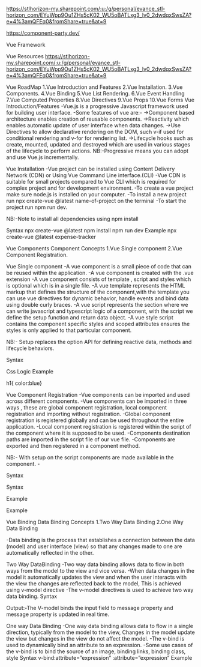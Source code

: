 
https://stlhorizon-my.sharepoint.com/:u:/g/personal/evance_stl-horizon_com/EYuWpp9Ou1ZHs5cK02_WU5oBATLxg3_lv0_2dwdqxSwsZA?e=4%3amQFEq0&fromShare=true&at=9

https://component-party.dev/

Vue Framework

Vue Resources
https://stlhorizon-my.sharepoint.com/:u:/g/personal/evance_stl-horizon_com/EYuWpp9Ou1ZHs5cK02_WU5oBATLxg3_lv0_2dwdqxSwsZA?e=4%3amQFEq0&fromShare=true&at=9

Vue RoadMap
1.Vue Introduction and Features
2.Vue Installation.
3.Vue Components.
4.Vue Binding
5.Vue List Rendering.
6.Vue Event Handling
7.Vue Computed Properties
8.Vue Directives
9.Vue Props
10.Vue Forms
Vue Introduction/Features
-Vue.js is a progressive Javascript framework used for building user interface.
-Some features of vue are:-
->Component based architecture enables creation of reusable components.
->Reactivity which enables automatic update of user interface when data changes.
->Use Directives to allow declarative rendering on the DOM, such v-if used for conditional rendering and v-for for rendering list.
->Lifecycle hooks such as create, mounted, updated and destroyed which are used in various stages of the lifecycle to perform actions.
NB:-Progressive means you can adopt and use Vue.js incrementally.

Vue Installation
-Vue project can be installed using Content Delivery Network (CDN) or Using Vue Command Line interface.(CLI)
-Vue CDN is suitable for small projects compared to Vue CLI which is required for complex project and for development environment.
-To create a vue project make sure node.js is installed on your computer.
-To install a new project run npx create-vue @latest name-of-project on the terminal
-To start the project run npm run dev.

NB:-Note to install all dependencies using npm install

Syntax
npx create-vue @latest <Project name>
npm install
npm run dev
Example
npx create-vue @latest expense-tracker



Vue Components
Component Concepts
1.Vue Single component
2.Vue Component Registration.

 Vue Single component
 -A vue component is a small piece of code that can be reused within the application.
-A vue component is created with the .vue extension
-A vue component consists of template , script and styles which is optional which is in a single file.
-A vue template represents the HTML markup that defines the structure of the component,with the template you can use vue directives for dynamic behavior, handle events and bind data using double curly braces.
-A vue script represents the section where we can write javascript and typescript logic of a component, with the script we define the setup function and return data object.
-A vue style script contains the component specific styles and scoped attributes ensures the styles is only applied to that particular component.

NB:- Setup replaces the option API for defining reactive data, methods and lifecycle behaviors.


Syntax
<template><HtmlElement></HtmlElement></template>
<script>
     setup(){}
     return{}
</script>
<styles>Css Logic</styles>
Example
<template>
    <h1>{{}}</h1>
    <button @click=”increment”>Increase</button>
</template>

<script>
    setup(){
      export default(){
        const title = ref(“Vue);
        const increment =()=>title.value = “Incremented”;
       }

       return{title,increment }
        }
</script>

<styles>
    h1{ color:blue}
</styles>

Vue Component Registration
-Vue components can be imported and used across different components.
-Vue components can be imported in three ways , these are global component registration, local component registration and importing without registration.
-Global component registration is registered globally and can be used throughout the entire application.
-Local component registration is registered within the script of the component where it is supposed to be used.
-Components destination paths are imported in the script file of our vue file.
-Components are exported and then registered in a component method.

NB:- With setup on the script components are made available in the component.
      -

Syntax
<template><myImportedComponent /></template>
<script>
import MyImportedComponent from ‘./components/MyImportedComponent’;
export default{
      components:{MyImportedComponent, }
}
</script>

Syntax
<template><myImportedComponent /></template>
<script setup>
import MyImportedComponent from ‘./components/MyImportedComponent’;
</script>

Example
<template><Header /></template>
<script>
import Header from ‘./components/Header’;
export default{
      components:{Header, }
}
</script>

Example
<template><Header /></template>
<script setup>
import Header from ‘./components/Header’;
</script>
Vue Binding
Data Binding Concepts
1.Two Way Data Binding
2.One Way Data Binding

-Data binding is the process that establishes a connection between the data (model) and user interface (view) so that any changes made to one are automatically reflected in the other.

Two Way DataBinding
-Two way data binding allows data to flow in both ways from the model to the view and vice versa.
-When data changes in the model it automatically updates the view and when the user interacts with the view the changes are reflected back to the model, This is achieved using v-model directive
-The v-model directives is used to achieve two way data binding.
Syntax
<template>
<input v-model=”data” value=”data”/>
<span>{{data}}<span/>
</template>
<script>
  const data = ref(“”)
</script>
Output:-The V-model binds the  input field to message property and message property is updated in real time.

One way Data Binding
-One way data binding allows data to flow in a single direction, typically from the model to the view, Changes in the model update the view but changes in the view do not affect the model.
-The v-bind is used to dynamically bind an attribute to an expression.
-Some use cases of the v-bind is to bind the source of an image, binding links, binding class, style
Syntax
 v-bind:attribute=”expression”
 :attribute=”expression”
Example
<script>
    const image= “src/assets/images/photo.jpg”
    const alt = “Photo of a person”
    const link = “www.url.com”
</script>
<template>
      <img :src=”image” :alt=”alt” />
      <a :href=”link”/>
<template/>
Output:-v-bind binds the html attributes and when the expression changes the attribute is updated
Vue Conditional Rendering
-Conditional rendering in vue refers to the ability to conditionally show or hide elements in the user interface based on certain conditions.
-Vue directives such as v-if , v-else , v-else-if and v-show are used to achieve this.
-Vue v-if directive conditionally renders a condition if it's true.
-Vue v-else directive conditionally renders a condition if it's false.
-Vue v-else-if directive is used to check multiple conditions .
-Vue v-show conditionally renders an element but only toggles the visibility of an element without affecting its presence in the DOM.

NB:- v-if, v-else , v-else-if removes elements from the DOM.
       -v-show toggles element on the DOM without affecting its presence in the DOM.

Syntax
<HtmlElement v-if=”true-condition” > <HtmlElement />
<HtmlElement v-else-if=”false-condition” > <HtmlElement />
<HtmlElement v-else > <HtmlElement />

Example
<template>
       <h1 v-if=”showHeader”>Welcome to vue conditional rendering</h1>
       <p v-else=”showParagraph”>This paragraph is conditionally using v-else</p>
      <button @click=”handleHeader”>Toggle Header</button>
      <button @click=”handleParagraph”>Toggle Paragraph</button>
</template>

<script setup>
const showHeader = ref(true)
const showParagraph = ref(true)
const handleHeader =()=> showerHeader.value = !showHeader.value
const handleParagraph =()=>showParagraph.value = !showParagraph.value
</script>





Vue Props
Prop Concepts
1.Vue Props
2.Vue Props Array & Object

-Props is a special keyword that stands for properties. 
-Props is used to pass data from one component to another mostly from parent to child component.
-Props are passed to a component then received on the other component.
-Props can pass any data types:-Strings,Arrays,Objects,Booleans including functions.
-Props data is binded using the v-bind directive in the parent component.
-Props data is received in the child component with the defineProps() in the composition API.
NB:-Defined Props should be imported in the component that receives the props.        
                   
Syntax
Parent
<template> 
     <componentExample :propName=”values”></componentExample>
</template>
<script setup >
    import componentExample from “./components/componentExample”
   const values = refs([value,value])
 <script>
Child
<template> 
 <h1>Component Example<h1>
 <ul>
   <li v-for=”for propValue in propValues  ”>{{propValue}}</li>
</ul>
</template>
<script setup >
const props = defineProps{
       propName:{ type:DataType, required:true}
}

const props = defineProps([“propName”])

 <script>

Vue Props Array & Object
-Props can be received in either an array or an object in the component.
-When props are received as an object we must declare the data type of the prop used in the parent component, this is done by specifying the key as the prop name and value is the data type in the object.
-When received as an array the prop names are just added in the array.
Syntax
<script setup>
import defineProps from vue
 const props = defineProps({propName:propDataType})
</script>

Syntax
<script setup>
import defineProps from vue
 const props = defineProps({propName:{ type: propDataType, isRequired:boolean}})
</script>

Syntax
<script setup>
import defineProps from vue
 const props = defineProps([“propName])
</script>





Vue List Rendering
-A List is used to display data in an orderly format.
-Vue list rendering involves displaying a collection of data in the form of a list.
-Vue offers several directives in order to render a list in the template for instance the v-for directive is used to iterate through an array or object and render the template for each item.

NB:-Key attribute is used to uniquely identify each item in the list.
       -Key attribute should be included when creating lists of elements.
       -Keys are used to identify items in a list that have changed, updated or deleted.
Syntax
<ul>
     <li v-for=”item in items>{{item}}</li>
     <li v-for=”{item ,i } of items :key=”i”>{{item}}</li>
</ul>
Example
<template>
<ul>
      <li v-for=”item of items :key=”item”>{item}<li>
<ul>
</template>

<script> 
import {ref} from “vue”
export default(){
  setup(){
     const items = ref([1, 2, 3r])
  return{items}
}}
</script>

Vue Event Handling
-Event listeners are used to handle users' interaction with the webpage such as clicking a button or hovering over a particular element.
-V-on directive is used for event handling with the name of the event you want to trigger.
-The @click is used  to handle click events.
-The @change is used to handle input value changes.
-The @submit.prevent is used to handle form submission and prevents default form submission.
-The @mouseenter is used to handle mouse enter.
-The @mouseleave is used to handle mouse leave.

NB:- v-on shorthand is @

Syntax
<button  v-on:eventName=”handlerFunction>Click Me</button>
<button @eventName=”handlerFunction”>Click me</button>
Example
@click
<template>
    <span>{{count}}</span>
    <button @click=”handleCount”>Add Counter</button>
</template> 

<script setup>
const count = ref(0)
const handleCount = ()=> count.value=count.value+1
<script/>
Example
@submit.prevent
<template>
  <form @submit.prevent=”handleSubmit”>
      <input type=”submit” v-model=”firstName” />
     <button @click=”handleCount”>Add Counter</button>
  <form/>
<span>{firstName}{secondName}</span>
</template> 

<script setup>
const firstName = ref(“”);
const secondName = ref(“”)

const handleSubmit = ()=>{
         const obj = {
                   firstName:firstName.value,
                   secondName:secondName.value
}} 
<script/>


Vue Composition API
-Composition API is a new set of api introduced in Vue 3 to provide more flexibility and organization when writing Vue components.
-The composition API has the setup function, this is where you organize the component logic, the function is called before the component is created. 
-Composition API uses the refs and reactive objects, the ref is used  for individual values and reactive for complex objects.
-With the shorthand syntax we use the setup in the script tag and we don't need to declare to export , declare the setup function and also there is no need to return the object.
Syntax
<template><h1>{variable}<h1/></template>
<script>
import {ref} from vue
   export default(){
            setup(){
              const variable = ref(value)
              return{value}
             }
}
</script>

Syntax
<template><h1>{variable}<h1/></template>
<script setup>
import {ref} from vue
       const variable = ref(value)
}
</script>
Vue Reactivity
1.Vue Ref
2.Vue Reactive

-Reactivity is the ability for a framework to automatically track changes in data and update the user interface in response to the changes made.
-Ref and Reactive functions are used in composition API to manage reactivity.
-Ref and Reactivity provide a cleaner way to handle state and automatically update UI based on changes in data.
Vue Ref
-Ref function is used to create a reactive reference to a single value.
-Ref returns an object and the actual value can be accessed through the value property.
-The other property in ref is _v_isRef which is a boolean property that indicates whether the object is a ref. It is useful for the debugging process. 

NB:- Values declared with  are accessed with .value 
 Vue Reactive
-Reactive function is used to create reactive objects with multiple properties.
-Reactive function makes the entire object reactive rather than a single object.
-Reactive values are accessed directly.

NB:- Values declared with Reactive are accessed directly. 

Syntax 
ref()
reactive()
Example
const itemValue = ref(“Sock”)
itemValue.value = “Scurf”
console.log(itemValue.value)
Output:- Scurf

Example
const itemValues = reactive([{id:0,item:”Socks”},{id:1,item:”Jacket”}])
itemValues.at(1).item = “scurf” 
console.log(itemValues)
Output:- [{id:0,item:”Socks”},{id:1,item:”Scurf”}]


Vue Computed Properties
1.Computed Properties.
2.Computed Function.
3.Normal Function.
Computed Properties
-Computed properties are used to perform calculations on data and transform data which makes it easy to reuse the result on the template.
-Computed property automatically tracks its reactive dependencies, which means if any dependencies change computed property re-evaluates ensuring displayed value in the template remains upto-date.
-In Computed property vue automatically identifies reactive properties and if the reactive dependencies change the computed property is marked as dirty and vue re-evaluates it. 
-Computed Operations examples are such as filtering a list which transforms data, performing complex calculations and formatting date.
                                                       Computed Function
-A computed function is used to define computed properties in Vue components.
-A computed function takes in a callback function that returns the computed properties.
-Using Computed function is important to use when you need to perform calculations based on data that changes (reactive data),  automatic dependency tracking and caching for performance.

NB:-Caching is a mechanism used in computing to store and reuse previously computed or retrieved data which improves performance by avoiding overhead recalculation or refetching same data repeatedly.
Syntax
computed(()=>computed properties)

Example
<template>{{totalItem}}</template>
<script setup>
import {computed } from vue
const items = reactive([{item:”Socks”,quantity:3},{item:”Shirts”,quantity:5}])
const totalItem = computed(()=>items.reduce((acc,item)=>acc+item.quantity,0)
</script>
NB:-Computed Function
                                                       Normal Function
-Normal Functions can be used in cases where we are dealing with non-reactive logic or calculations that do not depend on Vue’s reactivity system.
-Normal function lacks the caching mechanism which the computed function has, this means the normal function recalculates its result even if the input values haven’t changed.
-Normal functions don't automatically track their dependencies hence if the function relies on reactive data changes to that data won't trigger automatic updates in the UI.
-Normal functions need manual dependency tracking to achieve reactivity.
Syntax
const functionName = ()=>{non-computed Operation}
Example
<template>{{modifiedValue}}</template>
<script setup>
const originalValue = ref(10)
const modifiedValue = ref(0)
const modifyValue = ()=>modifiedValue.value=originalValue*2;
</script>
NB:-Normal Function



Vue Forms

Syntax
<template>
  <form @submit.prevent=”handleSubmit”>
     <label>FirstName<input type=”text” v-model=”firstName”/></label>        
     <label>Age<input type=”number v-model=”secondName”/></label>        
</form>
</template>

<script setup>

const firstName = refs(“”)
const secondName = refs(“”)

        const handleSubmit = ()=>{

}
<script>



Vue APIs
1.Vue Composition API
2.Vue Option API

Vue Composition API 
-Vue composition api is a way of writing vue components using functions instead of option object.
Syntax 
<script setup>  </script>
<script>
  setup(){ }
  return{Data to be exposed to the Template}
</script>

Vue Optional API 

Syntax
<script>
   export default{
         data(){}
         methods:{}
         created(){} 

}
</script>



Vue Directives
Directives Concepts 
v-for
v-if
v-show
v-model

-Vue directives are special html element attributes that tell ue what to do with the DOM.
-Vue directives usually have a prefix of v-symbol and can be used to bind data and event listeners, control rendering of elements


Vue Emit
Parent
<template>
    <Child @handleEvent={handleEvent} />
</template>
<script setup>
       const handleEvent = (data)=>{
          console.log(data) }
</script>

Child
<template>

</template>
<script setup>
        const emit = defineEmit(handleEvent)
        emit(“handleEvent”, data)
</script>

